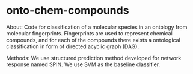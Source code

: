 onto-chem-compounds
===================

About:
Code for classification of a molecular species in an ontology from molecular fingerprints.  Fingerprints are used
to represent  chemical compounds, and for each of the compounds there exists a ontological  classification in form of
directed acyclic graph (DAG). 


Methods: 
We use structured prediction method developed for network response named SPIN. We use SVM as the baseline classifier. 
